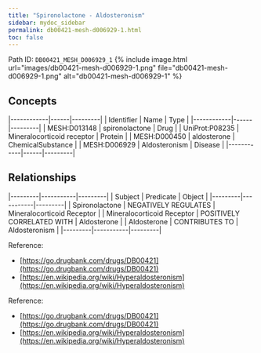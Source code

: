 ```yaml
---
title: "Spironolactone - Aldosteronism"
sidebar: mydoc_sidebar
permalink: db00421-mesh-d006929-1.html
toc: false 
---
```



Path ID: `DB00421_MESH_D006929_1`
{% include image.html url="images/db00421-mesh-d006929-1.png" file="db00421-mesh-d006929-1.png" alt="db00421-mesh-d006929-1" %}

## Concepts

|------------|------|---------|
| Identifier | Name | Type    |
|------------|------|---------|
| MESH:D013148 | spironolactone | Drug |
| UniProt:P08235 | Mineralocorticoid receptor | Protein |
| MESH:D000450 | aldosterone | ChemicalSubstance |
| MESH:D006929 | Aldosteronism | Disease |
|------------|------|---------|

## Relationships

|---------|-----------|---------|
| Subject | Predicate | Object  |
|---------|-----------|---------|
| Spironolactone | NEGATIVELY REGULATES | Mineralocorticoid Receptor |
| Mineralocorticoid Receptor | POSITIVELY CORRELATED WITH | Aldosterone |
| Aldosterone | CONTRIBUTES TO | Aldosteronism |
|---------|-----------|---------|

Reference: 
  - [https://go.drugbank.com/drugs/DB00421](https://go.drugbank.com/drugs/DB00421)
  - [https://en.wikipedia.org/wiki/Hyperaldosteronism](https://en.wikipedia.org/wiki/Hyperaldosteronism)

Reference: 
  - [https://go.drugbank.com/drugs/DB00421](https://go.drugbank.com/drugs/DB00421)
  - [https://en.wikipedia.org/wiki/Hyperaldosteronism](https://en.wikipedia.org/wiki/Hyperaldosteronism)
